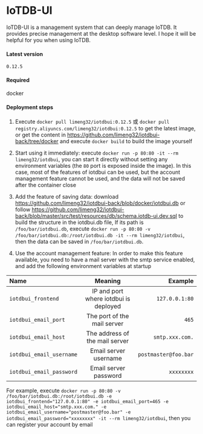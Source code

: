 # IoTDB-UI

IoTDB-UI is a management system that can deeply manage IoTDB. It provides precise management at the desktop software level. I hope it will be helpful for you when using IoTDB.

#### Latest version

`0.12.5`

#### Required

docker

#### Deployment steps

1. Execute `docker pull limeng32/iotdbui:0.12.5` 或 `docker pull registry.aliyuncs.com/limeng32/iotdbui:0.12.5` to get the latest image, or get the content in https://github.com/limeng32/iotdbui-back/tree/docker and execute `docker build` to build the image yourself

2. Start using it immediately: execute `docker run -p 80:80 -it --rm limeng32/iotdbui`, you can start it directly without setting any environment variables (the `80` port is exposed inside the image). In this case, most of the features of iotdbui can be used, but the account management feature cannot be used, and the data will not be saved after the container close

3. Add the feature of saving data: download https://github.com/limeng32/iotdbui-back/blob/docker/iotdbui.db or follow
 https://github.com/limeng32/iotdbui-back/blob/master/src/test/resources/db/schema.iotdb-ui.dev.sql to build the structure in the iotdbui.db file, If its path is `/foo/bar/iotdbui.db`, ​​execute
 `docker run -p 80:80 -v /foo/bar/iotdbui.db:/root/iotdbui.db -it --rm limeng32/iotdbui`, then the data can be saved in `/foo/bar/iotdbui.db`.
 
 4. Use the account management feature: In order to make this feature available, you need to have a mail server with the smtp service enabled, and add the following environment variables at startup

| Name | Meaning | Example |
|:-------|:-------:|-------:|
| `iotdbui_frontend` | IP and port where iotdbui is deployed | `127.0.0.1:80` |
| `iotdbui_email_port` | The port of the mail server | `465` |
| `iotdbui_email_host` | The address of the mail server | `smtp.xxx.com.` |
| `iotdbui_email_username` | Email server username | `postmaster@foo.bar` |
| `iotdbui_email_password` | Email server password | `xxxxxxxx` |

For example, execute `docker run -p 80:80 -v /foo/bar/iotdbui.db:/root/iotdbui.db -e iotdbui_frontend="127.0.0.1:80" -e iotdbui_email_port=465 -e iotdbui_email_host="smtp.xxx.com." -e iotdbui_email_username="postmaster@foo.bar" -e iotdbui_email_password="xxxxxxxx" -it --rm limeng32/iotdbui`, then you can register your account by email